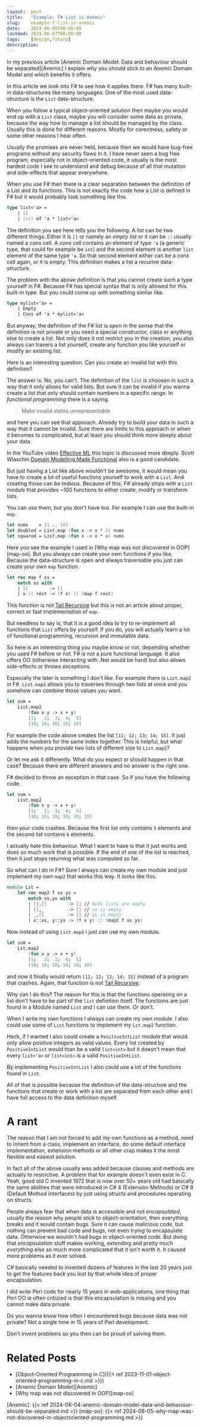 ```yaml
---
layout:  post
title:   "Example: F# List is Anemic"
slug:    example-f-list-is-anemic
date:    2024-06-06T00:00:00
lastmod: 2024-06-07T00:00:00
tags:    [design,fsharp]
description:
---
```


In my previous article [Anemic Domain Model: Data and behaviour should be separated][Anemic]
I explain why you should stick to an Anemic Domain Model and which benefits it offers.

In this article we look into F# to see how it applies there. F# has many built-in
data-structures like many languages. One of the most used data-structure
is the `List` data-structure.

When you follow a typical object-oriented solution then maybe you would end up
with a `List` class, maybe you will consider some data as private, because the
way how to manage a list should be managed by the class. Usually this is done
for different reasons. Mostly for corectness, safety or some other reasons I
hear often.

Usually the promises are never held, because then we would have bug-free programs
without any security flaws in it. I have never seen a bug free program, especially
not in object-oriented code, it usually is the most hardest code I see to understand
and debug because of all that mutation and side-effects that appear everywhere.

When you use F# then there is a clear separation between the definition of
a List and its functions. This is not exactly the code how a List is defined
in F# but it would probably look something like this.

```fsharp
type list<'a> =
    | []
    | (::) of 'a * list<'a>
```

The definition you see here tells you the following. A list can be two different
things. Either it is `[]` or namely an *empty list* or it can be `::` usually
named a *cons* cell. A *cons* cell contains an element of type `'a` (a generic
type, that could for example be `int`) and the second element is another
`list` element of the same type `'a`. So that second element either can be
a *cons* cell again, or it is empty. This definition makes a list a
recurive data-structure.

The problem with the above definition is that you cannot create such a type
yourself in F#. Because F# has special syntax that is only allowed for this
built-in type. But you could come up with something similar like.

```fsharp
type mylist<'a> =
    | Empty
    | Cons of 'a * mylist<'a>
```

But anyway, the definition of the F# list is *open* in the sense that the definition
is not private or you need a special constructor, class or anything else to create
a list. Not only does it not restrict you in the creation, you also always can
travers a list yourself, create any function you like yourself or modify an
existing list.

Here is an interesting question. Can you create an invalid list with this definition?

The answer is. No, you can't. The definition of the `list` is choosen in such a
way that it only allows for valid lists. But sure it can be invalid if you wanna
create a list that only should contain numbers in a specific range. In *functional
programming* there is a saying.

> Make invalid states unrepresentable

and here you can see that approach. Already try to build your data in such a way
that it cannot be invalid. Sure there are limits to this approach or when
it becomes to complicated, but at least you should think more deeply
about your data.

<div class="info">
In the YouTube video <a href="https://www.youtube.com/watch?v=-J8YyfrSwTk">Effective ML</a>
this topic is discussed more deeply. Scott Wlaschin <a href="https://www.youtube.com/watch?v=2JB1_e5wZmU">Domain Modelling Made Functional</a> also is a good candidate.
</div>

But just having a List like above wouldn't be awesome, it would mean you have
to create a lot of useful functions yourself to work with a `List`. And creating
those can be tedious. Because of this, F# already ships with a `List` module
that provides ~100 functions to either create, modify or transform lists.

You can use them, but you don't have too. For example I can use the built-in
`map`.

```fsharp
let nums    = [1 .. 10]
let doubled = List.map (fun x -> x * 2) nums
let squared = List.map (fun x -> x * x) nums
```

Here you see the example I used in [Why map was not discovered in OOP][map-oo].
But you always can create your own functions if you like. Because the
data-structure is open and always traversable you just can create your own
`map` function.

```fsharp
let rec map f xs =
    match xs with
    | []        -> []
    | x :: rest -> (f x) :: (map f rest)
```

This function is not [Tail Recursive](https://en.wikipedia.org/wiki/Tail_call) but
this is not an article about proper, correct or fast implementation of `map`.

But needless to say is, that it is a good idea to try to re-implement all functions
that `List` offers by yourself. If you do, you will actually learn a lot of
functional programming, recursion and immutable data.

So here is an interesting thing you maybe know or not, depending whether you
used F# before or not. F# is not a pure functional language. It also offers OO
(otherwise interacting with .Net would be hard) but also allows side-effects
or throws exceptions.

Especially the later is something I don't like. For example there is `List.map2`
in F#. `List.map2` allows you to traverses through two lists at once and you
somehow can combine those values you want.

```fsharp
let sum =
    List.map2
        (fun x y -> x + y)
        [1;   2;  3;  4;  5]
        [10; 10; 10; 10; 10]
```

For example the code above creates the list `[11; 12; 13; 14; 15]`. It just adds
the numbers for the same index together. This is helpful, but what happens
when you provide two lists of different size to `List.map2`?

Or let me ask it differently. What do you expect or should happen in that case?
Because there are different answers and no answer is the right one.

F# decided to throw an exception in that case. So if you have the following code.

```fsharp
let sum =
    List.map2
        (fun x y -> x + y)
        [1;   2;  3;  4;  5]
        [10; 10; 10; 10; 10; 10]
```

then your code crashes. Because the first list only contains `5` elements
and the second list contains `6` elements.

I actually hate this behaviour. What I want to have is that it just works and
does so much work that is possible. If the end of one of the list is reached,
then it just stops returning what was computed so far.

So what can I do in F#? Sure I always can create my own module and just implement
my own `map2` that works this way. It looks like this.

```fsharp
module Lst =
    let rec map2 f xs ys =
        match xs,ys with
        | [],[]        -> [] // both lists are empty
        | [],_         -> [] // xs is empty
        | _,[]         -> [] // ys is empty
        | x::xs, y::ys -> (f x y) :: (map2 f xs ys)
```

Now instead of using `List.map2` i just can use my own module.

```fsharp
let sum =
    Lst.map2
        (fun x y -> x + y)
        [1;   2;  3;  4;  5]
        [10; 10; 10; 10; 10; 10]
```

and now it finally would return `[11; 12; 13; 14; 15]` instead of a program that
crashes. Again, that function is not [Tail Recursive](https://en.wikipedia.org/wiki/Tail_call).

Why can I do this? The reason for this is that the functions operating on a list
don't have to be part of the `list` definition itself. The functions are just
found in a Module named `List` and I can use them. Or don't.

When I write my own functions I always can create my own module. I also could
use some of `List` functions to implement my `Lst.map2` function.

Heck, if I wanted I also could create a `PositiveIntList` module that would only
allow positive integers as valid values. Every list created by `PositiveIntList`
would than be a valid `list<int>` but it doesn't mean that every `list<'a>` or
`list<int>` is a valid `PositiveIntList`.

By implementing `PositiveIntList` I also could use a lot of the functions found
in `List`.

All of that is possible because the definition of the data-structure and the
functions that create or work with a list are separated from each other and
I have full access to the data definition myself.

# A rant

The reason that I am not forced to add my own functions as a method, need to
inherit from a class, implement an interface, do some default interface
implementation, extension methods or all other crap makes it the most flexible
and easiest solution.

In fact all of the above usually was added because classes and methods are actually
to restrictive. A problem that for example doesn't even exist in C. Yeah, good old
C invented 1972 that is now over 50+ years old had basically the same abilities
that were introduced in C# 4 (Extension Methods) or C# 8 (Default Method Interfaces)
by just using structs and procedures operating on structs.

People always fear that when data is accessible and not *encapsulated*, usually
the reason why people stick to object-orientation, then everything breaks and it
would contain bugs. Sure it can cause malicious code, but nothing can prevent
bad code and bugs, not even trying to encapsulate data. Otherwise we wouldn't
had bugs in object-oriented code. But doing that *encapsulation* stuff makes working,
extending and pretty much *everything* else so much more complicated that
it isn't worth it. It caused more problems as it ever solved.

C# basically needed to invented dozens of features in the last 20 years just
to get the features back you lost by that whole idea of proper encapsulation.

I did write Perl code for nearly 15 years in web-applications, one thing
that Perl OO is often critizied is that this encapsulation is missing
and you cannot make data private.

Do you wanna know how often I encountered bugs because data was not private?
Not a single time in 15 years of Perl development.

Don't invent problems so you then can be proud of solving them.

# Related Posts

* [Object-Oriented Programming in C]({{< ref 2023-11-01-object-oriented-programming-in-c.md >}})
* [Anemic Domain Model][Anemic]
* [Why map was not discovered in OOP][map-oo]

[Anemic]: {{< ref 2024-06-04-anemic-domain-model-data-and-behaviour-should-be-separated.md >}}
[map-oo]: {{< ref 2024-06-05-why-map-was-not-discovered-in-objectoriented-programming.md >}}
